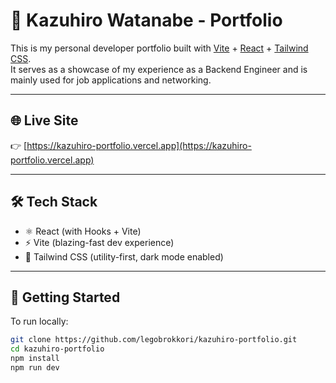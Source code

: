 # 👋 Kazuhiro Watanabe - Portfolio

This is my personal developer portfolio built with [Vite](https://vitejs.dev/) + [React](https://react.dev/) + [Tailwind CSS](https://tailwindcss.com/).  
It serves as a showcase of my experience as a Backend Engineer and is mainly used for job applications and networking.

---

## 🌐 Live Site

👉 [https://kazuhiro-portfolio.vercel.app](https://kazuhiro-portfolio.vercel.app)

---

## 🛠 Tech Stack

- ⚛️ React (with Hooks + Vite)
- ⚡ Vite (blazing-fast dev experience)
- 🎨 Tailwind CSS (utility-first, dark mode enabled)

---

## 🚀 Getting Started

To run locally:

```bash
git clone https://github.com/legobrokkori/kazuhiro-portfolio.git
cd kazuhiro-portfolio
npm install
npm run dev
